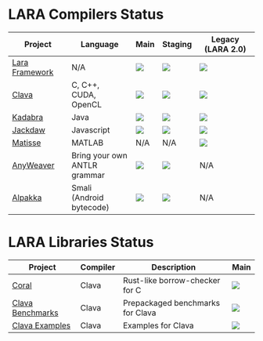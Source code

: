 # LARA Compilers Status

| Project | Language | Main | Staging | Legacy (LARA 2.0) |
| ------- | -------- | ---- | ------- | ----------------- |
| [Lara Framework](https://github.com/specs-feup/lara-framework) | N/A | ![](https://github.com/specs-feup/lara-framework/actions/workflows/ant-main.yml/badge.svg) | ![](https://github.com/specs-feup/lara-framework/actions/workflows/ant-staging.yml/badge.svg) | ![](https://github.com/specs-feup/lara-framework/actions/workflows/ant-lara-2.0-legacy.yml/badge.svg) |
| [Clava](https://github.com/specs-feup/clava)                   | C, C++,<br> CUDA, OpenCL | ![](https://github.com/specs-feup/clava/actions/workflows/ant-main.yml/badge.svg) | ![](https://github.com/specs-feup/clava/actions/workflows/ant-staging.yml/badge.svg) | ![](https://github.com/specs-feup/clava/actions/workflows/ant-lara-2.0-legacy.yml/badge.svg) |
| [Kadabra](https://github.com/specs-feup/kadabra)               | Java | ![](https://github.com/specs-feup/kadabra/actions/workflows/ant-main.yml/badge.svg) | ![](https://github.com/specs-feup/kadabra/actions/workflows/ant-staging.yml/badge.svg) | ![](https://github.com/specs-feup/kadabra/actions/workflows/ant-lara-2.0-legacy.yml/badge.svg) |
| [Jackdaw](https://github.com/specs-feup/jsweaver)              | Javascript | ![](https://github.com/specs-feup/jsweaver/actions/workflows/ant-main.yml/badge.svg) | ![](https://github.com/specs-feup/jsweaver/actions/workflows/ant-staging.yml/badge.svg) | ![](https://github.com/specs-feup/jsweaver/actions/workflows/ant-lara-2.0-legacy.yml/badge.svg) |
| [Matisse](https://github.com/specs-feup/matisse)               | MATLAB | N/A | N/A | ![](https://github.com/specs-feup/matisse/actions/workflows/ant-lara-2.0-legacy.yml/badge.svg) |
| [AnyWeaver](https://github.com/specs-feup/anyweaver)           | Bring your own<br> ANTLR grammar | ![](https://github.com/specs-feup/anyweaver/actions/workflows/main.yml/badge.svg) | ![](https://github.com/specs-feup/anyweaver/actions/workflows/staging.yml/badge.svg) | N/A |
| [Alpakka](https://github.com/specs-feup/alpakka)               | Smali<br> (Android bytecode) | ![](https://github.com/specs-feup/alpakka/actions/workflows/main.yml/badge.svg) | ![](https://github.com/specs-feup/alpakka/actions/workflows/staging.yml/badge.svg) | N/A |



# LARA Libraries Status

| Project | Compiler | Description | Main |
| ------- | -------- | ----------- | ---- | 
[Coral](https://github.com/specs-feup/coral) | Clava | Rust-like borrow-checker for C | ![](https://github.com/specs-feup/coral/actions/workflows/main.yml/badge.svg) |
[Clava Benchmarks](https://github.com/specs-feup/clava-benchmarks-tests) | Clava | Prepackaged benchmarks for Clava | ![](https://github.com/specs-feup/clava-benchmarks-tests/actions/workflows/main.yml/badge.svg) |
[Clava Examples](https://github.com/specs-feup/clava-examples) | Clava | Examples for Clava | ![](https://github.com/specs-feup/clava-examples/actions/workflows/main.yml/badge.svg) |
